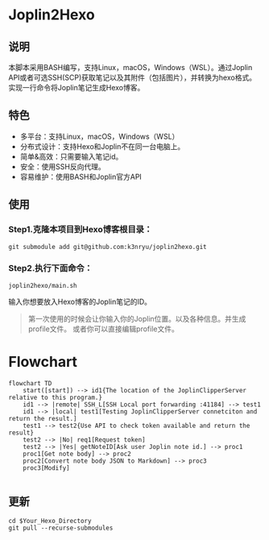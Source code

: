 # Joplin2Hexo

## 说明
本脚本采用BASH编写，支持Linux，macOS，Windows（WSL）。通过Joplin API或者可选SSH(SCP)获取笔记以及其附件（包括图片），并转换为hexo格式。实现一行命令将Joplin笔记生成Hexo博客。

## 特色
- 多平台：支持Linux，macOS，Windows（WSL）
- 分布式设计：支持Hexo和Joplin不在同一台电脑上。
- 简单&高效：只需要输入笔记id。
- 安全：使用SSH反向代理。
- 容易维护：使用BASH和Joplin官方API

## 使用
### Step1.克隆本项目到Hexo博客根目录：
```
git submodule add git@github.com:k3nryu/joplin2hexo.git
```
### Step2.执行下面命令：
```
joplin2hexo/main.sh
```
输入你想要放入Hexo博客的Joplin笔记的ID。
> 第一次使用的时候会让你输入你的Joplin位置。以及各种信息。并生成profile文件。
> 或者你可以直接编辑profile文件。

# Flowchart
```mermaid
flowchart TD
	start([start]) --> id1{The location of the JoplinClipperServer relative to this program.}
	id1 --> |remote| SSH_L[SSH Local port forwarding :41184] --> test1
	id1 --> |local| test1[Testing JoplinClipperServer connetciton and return the result.]
	test1 --> test2{Use API to check token available and return the result}
	test2 --> |No| req1[Request token]
	test2 --> |Yes| getNoteID[Ask user Joplin note id.] --> proc1
	proc1[Get note body] --> proc2
	proc2[Convert note body JSON to Markdown] --> proc3
	proc3[Modify]
	
```

## 更新
```
cd $Your_Hexo_Directory
git pull --recurse-submodules
```
